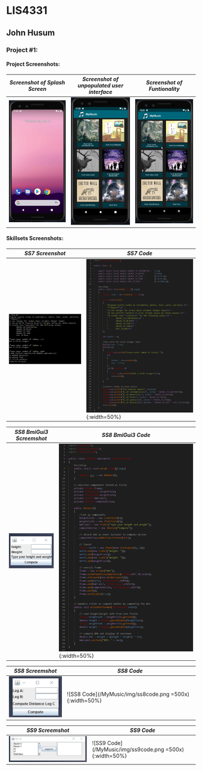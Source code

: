 # LIS4331

## John Husum

### Project #1:

#### Project Screenshots:

| *Screenshot of Splash Screen* | *Screenshot of unpopulated user interface* | *Screenshot of Funtionality* |
|---|---|---|
| ![splash screen](/MyMusic/img/splash.gif)| ![unpopulated screen](/MyMusic/img/screen.png)| ![unpopulated screen](/MyMusic/img/working.gif)|

#### Skillsets Screenshots:

| *SS7 Screenshot* | *SS7 Code* |
|---|---|
|![SS7 Work](/MyMusic/img/ss7work.PNG)|![SS7 Code](/MyMusic/img/ss7code.png ){:width=50%}|

| *SS8 BmiGui3 Screemshot* | *SS8 BmiGui3 Code* |
|---|---|
|![SS8 BmiGui3 Work](/MyMusic/img/ss8BMI.gif)|![SS8 BmiGui3 Code](/MyMusic/img/ss8BMIcode.png){:width=50%}|

| *SS8 Screemshot* | *SS8 Code* |
|---|---|
|![SS8 Work](/MyMusic/img/ss8.gif)|![SS8 Code](/MyMusic/img/ss8code.png =500x){:width=50%}|

| *SS9 Screemshot* | *SS9 Code* |
|---|---|
|![SS9 Work](/MyMusic/img/ss9.gif)|![SS9 Code](/MyMusic/img/ss9code.png =500x){:width=50%}|